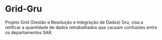 # Grid-Gru
Projeto Grid (Gestão e Resolução e Integração de Dados) Gru, visa a retificar a quantidade de dados retrabalhados que causam confusões entre os departamentos SAR.
